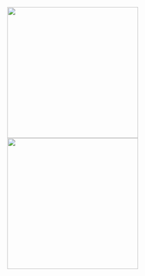 <img src="https://user-images.githubusercontent.com/94339489/203670840-74e3deb6-bdb2-436c-8eb3-a64d50f5498f.jpg"  width="300"/> <img src="https://user-images.githubusercontent.com/94339489/203670893-7510c25a-f03f-4de5-b6c0-bf9bf2116d04.jpg"  width="300"/>
